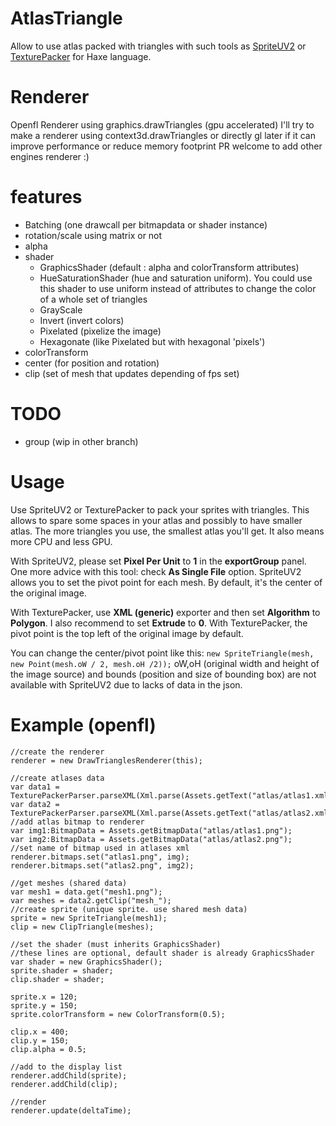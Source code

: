 # AtlasTriangle
Allow to use atlas packed with triangles with such tools as [SpriteUV2](https://www.spriteuv.com) or [TexturePacker](https://www.codeandweb.com/texturepacker/) for Haxe language.

# Renderer
Openfl Renderer using graphics.drawTriangles (gpu accelerated)
I'll try to make a renderer using context3d.drawTriangles or directly gl later if it can improve performance or reduce memory footprint
PR welcome to add other engines renderer :)


# features
 * Batching (one drawcall per bitmapdata or shader instance)
 * rotation/scale using matrix or not
 * alpha
 * shader
	* GraphicsShader (default : alpha and colorTransform attributes)
	* HueSaturationShader (hue and saturation uniform). You could use this shader to use uniform instead of attributes to change the color of a whole set of triangles
	* GrayScale
	* Invert (invert colors)
	* Pixelated (pixelize the image)
	* Hexagonate (like Pixelated but with hexagonal 'pixels')
 * colorTransform
 * center (for position and rotation)
 * clip (set of mesh that updates depending of fps set)

# TODO
 * group (wip in other branch)


# Usage
Use SpriteUV2 or TexturePacker to pack your sprites with triangles. This allows to spare some spaces in your atlas and possibly to have smaller atlas.
The more triangles you use, the smallest atlas you'll get. It also means more CPU and less GPU.

With SpriteUV2, please set **Pixel Per Unit** to **1** in the **exportGroup** panel. One more advice with this tool: check **As Single File** option.
SpriteUV2 allows you to set the pivot point for each mesh. By default, it's the center of the original image.

With TexturePacker, use **XML (generic)** exporter and then set **Algorithm** to **Polygon**. I also recommend to set **Extrude** to **0**.
With TexturePacker, the pivot point is the top left of the original image by default. 

You can change the center/pivot point like this: `new SpriteTriangle(mesh, new Point(mesh.oW / 2, mesh.oH /2));`
oW,oH (original width and height of the image source) and bounds (position and size of bounding box) are not available with SpriteUV2 due to lacks of data in the json.



# Example (openfl)
	
	//create the renderer
	renderer = new DrawTrianglesRenderer(this);
	
	//create atlases data
    var data1 = TexturePackerParser.parseXML(Xml.parse(Assets.getText("atlas/atlas1.xml")));
	var data2 = TexturePackerParser.parseXML(Xml.parse(Assets.getText("atlas/atlas2.xml")));
	//add atlas bitmap to renderer
	var img1:BitmapData = Assets.getBitmapData("atlas/atlas1.png");
	var img2:BitmapData = Assets.getBitmapData("atlas/atlas2.png");
	//set name of bitmap used in atlases xml
	renderer.bitmaps.set("atlas1.png", img);
	renderer.bitmaps.set("atlas2.png", img2);
	
	//get meshes (shared data)
	var mesh1 = data.get("mesh1.png");
	var meshes = data2.getClip("mesh_");
	//create sprite (unique sprite. use shared mesh data)
	sprite = new SpriteTriangle(mesh1);
	clip = new ClipTriangle(meshes);
	
	//set the shader (must inherits GraphicsShader)
	//these lines are optional, default shader is already GraphicsShader
	var shader = new GraphicsShader();
	sprite.shader = shader;
	clip.shader = shader;
	
	sprite.x = 120;
	sprite.y = 150;
	sprite.colorTransform = new ColorTransform(0.5);
	
	clip.x = 400;
	clip.y = 150;
	clip.alpha = 0.5;
	
	//add to the display list
	renderer.addChild(sprite);
	renderer.addChild(clip);
	
	//render
	renderer.update(deltaTime);
